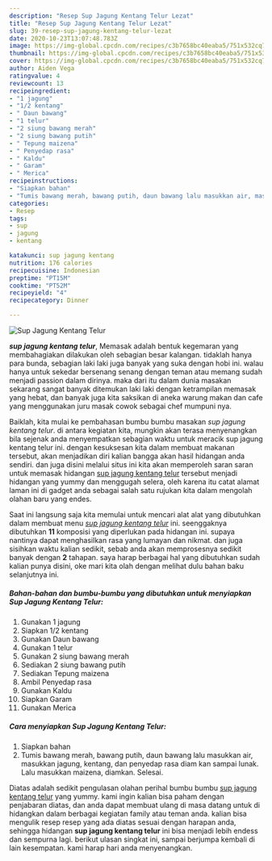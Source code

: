 ```yaml
---
description: "Resep Sup Jagung Kentang Telur Lezat"
title: "Resep Sup Jagung Kentang Telur Lezat"
slug: 39-resep-sup-jagung-kentang-telur-lezat
date: 2020-10-23T13:07:48.783Z
image: https://img-global.cpcdn.com/recipes/c3b7658bc40eaba5/751x532cq70/sup-jagung-kentang-telur-foto-resep-utama.jpg
thumbnail: https://img-global.cpcdn.com/recipes/c3b7658bc40eaba5/751x532cq70/sup-jagung-kentang-telur-foto-resep-utama.jpg
cover: https://img-global.cpcdn.com/recipes/c3b7658bc40eaba5/751x532cq70/sup-jagung-kentang-telur-foto-resep-utama.jpg
author: Aiden Vega
ratingvalue: 4
reviewcount: 13
recipeingredient:
- "1 jagung"
- "1/2 kentang"
- " Daun bawang"
- "1 telur"
- "2 siung bawang merah"
- "2 siung bawang putih"
- " Tepung maizena"
- " Penyedap rasa"
- " Kaldu"
- " Garam"
- " Merica"
recipeinstructions:
- "Siapkan bahan"
- "Tumis bawang merah, bawang putih, daun bawang lalu masukkan air, masukkan jagung, kentang, dan penyedap rasa diam kan sampai lunak. Lalu masukkan maizena, diamkan. Selesai."
categories:
- Resep
tags:
- sup
- jagung
- kentang

katakunci: sup jagung kentang 
nutrition: 176 calories
recipecuisine: Indonesian
preptime: "PT15M"
cooktime: "PT52M"
recipeyield: "4"
recipecategory: Dinner

---
```



![Sup Jagung Kentang Telur](https://img-global.cpcdn.com/recipes/c3b7658bc40eaba5/751x532cq70/sup-jagung-kentang-telur-foto-resep-utama.jpg)

<b><i>sup jagung kentang telur</i></b>, Memasak adalah bentuk kegemaran yang membahagiakan dilakukan oleh sebagian besar kalangan. tidaklah hanya para bunda, sebagian laki laki juga banyak yang suka dengan hobi ini. walau hanya untuk sekedar bersenang senang dengan teman atau memang sudah menjadi passion dalam dirinya. maka dari itu dalam dunia masakan sekarang sangat banyak ditemukan laki laki dengan ketrampilan memasak yang hebat, dan banyak juga kita saksikan di aneka warung makan dan cafe yang menggunakan juru masak cowok sebagai chef mumpuni nya.

Baiklah, kita mulai ke pembahasan bumbu bumbu masakan <i>sup jagung kentang telur</i>. di antara kegiatan kita, mungkin akan terasa menyenangkan bila sejenak anda menyempatkan sebagian waktu untuk meracik sup jagung kentang telur ini. dengan kesuksesan kita dalam membuat makanan tersebut, akan menjadikan diri kalian bangga akan hasil hidangan anda sendiri. dan juga disini melalui situs ini kita akan memperoleh saran saran untuk memasak hidangan <u>sup jagung kentang telur</u> tersebut menjadi hidangan yang yummy dan menggugah selera, oleh karena itu catat alamat laman ini di gadget anda sebagai salah satu rujukan kita dalam mengolah olahan baru yang endes.




Saat ini langsung saja kita memulai untuk mencari alat alat yang dibutuhkan dalam membuat menu <u><i>sup jagung kentang telur</i></u> ini. seenggaknya dibutuhkan <b>11</b> komposisi yang diperlukan pada hidangan ini. supaya nantinya dapat menghasilkan rasa yang lumayan dan nikmat. dan juga sisihkan waktu kalian sedikit, sebab anda akan memprosesnya sedikit banyak dengan <b>2</b> tahapan. saya harap berbagai hal yang dibutuhkan sudah kalian punya disini, oke mari kita olah dengan melihat dulu bahan baku selanjutnya ini.

<!--inarticleads1-->

##### Bahan-bahan dan bumbu-bumbu yang dibutuhkan untuk menyiapkan Sup Jagung Kentang Telur:

1. Gunakan 1 jagung
1. Siapkan 1/2 kentang
1. Gunakan  Daun bawang
1. Gunakan 1 telur
1. Gunakan 2 siung bawang merah
1. Sediakan 2 siung bawang putih
1. Sediakan  Tepung maizena
1. Ambil  Penyedap rasa
1. Gunakan  Kaldu
1. Siapkan  Garam
1. Gunakan  Merica




<!--inarticleads2-->

##### Cara menyiapkan Sup Jagung Kentang Telur:

1. Siapkan bahan
1. Tumis bawang merah, bawang putih, daun bawang lalu masukkan air, masukkan jagung, kentang, dan penyedap rasa diam kan sampai lunak. Lalu masukkan maizena, diamkan. Selesai.




Diatas adalah sedikit pengulasan olahan perihal bumbu bumbu <u>sup jagung kentang telur</u> yang yummy. kami ingin kalian bisa paham dengan penjabaran diatas, dan anda dapat membuat ulang di masa datang untuk di hidangkan dalam berbagai kegiatan family atau teman anda. kalian bisa mengulik resep resep yang ada diatas sesuai dengan harapan anda, sehingga hidangan <b>sup jagung kentang telur</b> ini bisa menjadi lebih endess dan sempurna lagi. berikut ulasan singkat ini, sampai berjumpa kembali di lain kesempatan. kami harap hari anda menyenangkan.
